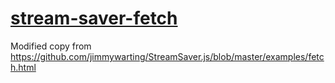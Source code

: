 # [stream-saver-fetch](https://testpolygon.github.io/stream-saver-fetch/)

Modified copy from https://github.com/jimmywarting/StreamSaver.js/blob/master/examples/fetch.html
